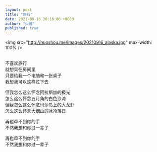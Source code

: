 ```yaml
---
layout: post
title: "旅行"
date: 2021-09-16 20:16:00 +0800
author: "火兽"
published: true
---
```



<img src="http://huoshou.me/images/20210916_alaska.jpg"  max-width: 100%  /><br>
<br>

不喜欢旅行<br>
就想呆在房间里<br>
只要给我一个电脑和一张桌子<br>
我想我可以这样过下去

但我怎么这么怀念阿拉斯加的极光<br>
怎么这么怀念五月角的白色沙滩<br>
但我怎么这么怀念玛莎岛上的大龙虾<br>
怎么这么怀念大烟山的冰冷落日

再也牵不到你的手<br>
不然我想和你过一辈子<br>

再也牵不到你的手<br>
不然我想和你过一辈子

